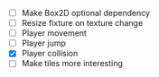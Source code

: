 - [ ] Make Box2D optional dependency
- [ ] Resize fixture on texture change
- [ ] Player movement
- [ ] Player jump
- [X] Player collision
- [ ] Make tiles more interesting

